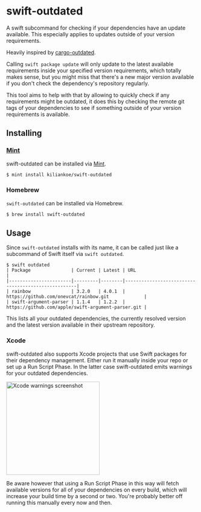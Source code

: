 # swift-outdated

A swift subcommand for checking if your dependencies have an update available. This especially applies to updates outside of your version requirements.

Heavily inspired by [cargo-outdated](https://github.com/kbknapp/cargo-outdated).

Calling `swift package update` will only update to the latest available requirements inside your specified version requirements, which totally makes sense, but you might miss that there's a new major version available if you don't check the dependency's repository regularly.

This tool aims to help with that by allowing to quickly check if any requirements might be outdated, it does this by checking the remote git tags of your dependencies to see if something outside of your version requirements is available.

## Installing

### [Mint](https://github.com/yonaskolb/mint)

swift-outdated can be installed via [Mint](https://github.com/yonaskolb/mint).

```bash
$ mint install kiliankoe/swift-outdated
```

### Homebrew

`swift-outdated` can be installed via Homebrew.

```bash
$ brew install swift-outdated
```

## Usage

Since `swift-outdated` installs with its name, it can be called just like a subcommand of Swift itself via `swift outdated`.

```
$ swift outdated
| Package               | Current | Latest | URL                                                |
|-----------------------|---------|--------|----------------------------------------------------|
| rainbow               | 3.2.0   | 4.0.1  | https://github.com/onevcat/rainbow.git             |
| swift-argument-parser | 1.1.4   | 1.2.2  | https://github.com/apple/swift-argument-parser.git |
```

This lists all your outdated dependencies, the currently resolved version and the latest version available in their upstream repository.

### Xcode

swift-outdated also supports Xcode projects that use Swift packages for their dependency management. Either run it manually inside your repo
or set up a Run Script Phase. In the latter case swift-outdated emits warnings for your outdated dependencies.

<img width="247" alt="Xcode warnings screenshot" src="https://user-images.githubusercontent.com/2625584/104966116-6cedc400-59e0-11eb-9dc0-942f860e9e33.png">

Be aware however that using a Run Script Phase in this way will fetch available versions for all of your dependencies on every build, which will
increase your build time by a second or two. You're probably better off running this manually every now and then.
